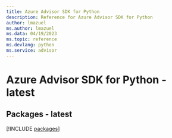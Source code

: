 ```yaml
---
title: Azure Advisor SDK for Python
description: Reference for Azure Advisor SDK for Python
author: lmazuel
ms.author: lmazuel
ms.data: 04/19/2023
ms.topic: reference
ms.devlang: python
ms.service: advisor
---
```

# Azure Advisor SDK for Python - latest
## Packages - latest
[!INCLUDE [packages](advisor-index.md)]